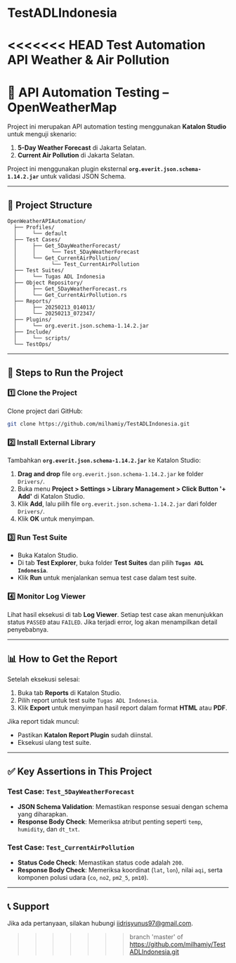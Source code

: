# TestADLIndonesia
<<<<<<< HEAD
Test Automation API Weather &amp; Air Pollution
=======
# 📘 API Automation Testing – OpenWeatherMap  
Project ini merupakan API automation testing menggunakan **Katalon Studio** untuk menguji skenario:
1. **5-Day Weather Forecast** di Jakarta Selatan.
2. **Current Air Pollution** di Jakarta Selatan.

Project ini menggunakan plugin eksternal **`org.everit.json.schema-1.14.2.jar`** untuk validasi JSON Schema.

---

## 📂 Project Structure  
```
OpenWeatherAPIAutomation/
  ├── Profiles/
  │     └── default
  ├── Test Cases/
  │     ├── Get_5DayWeatherForecast/
  │     │     └── Test_5DayWeatherForecast
  │     └── Get_CurrentAirPollution/
  │           └── Test_CurrentAirPollution
  ├── Test Suites/
  │     └── Tugas ADL Indonesia
  ├── Object Repository/
  │     ├── Get_5DayWeatherForecast.rs
  │     └── Get_CurrentAirPollution.rs
  ├── Reports/
  │     ├── 20250213_014013/
  │     └── 20250213_072347/
  ├── Plugins/
  │     └── org.everit.json.schema-1.14.2.jar
  ├── Include/
  │     └── scripts/
  └── TestOps/

```

---

## 🚀 Steps to Run the Project  

### 1️⃣ **Clone the Project**  
Clone project dari GitHub:  
```sh
git clone https://github.com/milhamiy/TestADLIndonesia.git
```

### 2️⃣ **Install External Library**  
Tambahkan **`org.everit.json.schema-1.14.2.jar`** ke Katalon Studio:  
1. **Drag and drop** file `org.everit.json.schema-1.14.2.jar` ke folder `Drivers/`.  
2. Buka menu **Project > Settings > Library Management > Click Button '+ Add'** di Katalon Studio.  
3. Klik **Add**, lalu pilih file `org.everit.json.schema-1.14.2.jar` dari folder `Drivers/`.  
4. Klik **OK** untuk menyimpan.

### 3️⃣ **Run Test Suite**  
- Buka Katalon Studio.  
- Di tab **Test Explorer**, buka folder **Test Suites** dan pilih **`Tugas ADL Indonesia`**.  
- Klik **Run** untuk menjalankan semua test case dalam test suite.  

### 4️⃣ **Monitor Log Viewer**  
Lihat hasil eksekusi di tab **Log Viewer**. Setiap test case akan menunjukkan status `PASSED` atau `FAILED`. Jika terjadi error, log akan menampilkan detail penyebabnya.

---

## 📊 How to Get the Report  
Setelah eksekusi selesai:  
1. Buka tab **Reports** di Katalon Studio.  
2. Pilih report untuk test suite `Tugas ADL Indonesia`.  
3. Klik **Export** untuk menyimpan hasil report dalam format **HTML** atau **PDF**.  

Jika report tidak muncul:  
- Pastikan **Katalon Report Plugin** sudah diinstal.  
- Eksekusi ulang test suite.

---

## ✅ Key Assertions in This Project  
### Test Case: `Test_5DayWeatherForecast`  
- **JSON Schema Validation**: Memastikan response sesuai dengan schema yang diharapkan.  
- **Response Body Check**: Memeriksa atribut penting seperti `temp`, `humidity`, dan `dt_txt`.  

### Test Case: `Test_CurrentAirPollution`  
- **Status Code Check**: Memastikan status code adalah `200`.  
- **Response Body Check**: Memeriksa koordinat (`lat`, `lon`), nilai `aqi`, serta komponen polusi udara (`co`, `no2`, `pm2_5`, `pm10`).  

---

## 📞 Support  
Jika ada pertanyaan, silakan hubungi [iidrisyunus97@gmail.com](mailto:iidrisyunus97@gmail.com).

>>>>>>> branch 'master' of https://github.com/milhamiy/TestADLIndonesia.git
